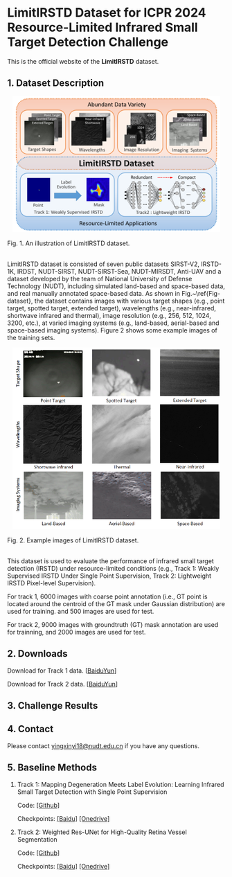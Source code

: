 # LimitIRSTD Dataset for ICPR 2024 Resource-Limited Infrared Small Target Detection Challenge

This is the official website of the **LimitIRSTD** dataset.

## 1. Dataset Description

<p align="center"> <img src="figs/dataset.png" width="95%"> </p>
Fig. 1. An illustration of LimitIRSTD dataset.<br><br>

LimitIRSTD dataset is consisted of seven public datasets SIRST-V2, IRSTD-1K, IRDST, NUDT-SIRST, NUDT-SIRST-Sea, NUDT-MIRSDT, Anti-UAV and a dataset developed by the team of National University of Defense Technology (NUDT), including simulated land-based and space-based data, and real manually annotated space-based data. As shown in Fig.~\ref{Fig-dataset}, the dataset contains images with various target shapes (e.g., point target, spotted target, extended target), wavelengths (e.g., near-infrared, shortwave infrared and thermal), image resolution (e.g., 256, 512, 1024, 3200, etc.), at varied imaging systems (e.g., land-based, aerial-based and space-based imaging systems). Figure 2 shows some example images of the training sets.

<p align="center"> <img src="figs/example_data.png" width="95%"> </p>
Fig. 2. Example images of LimitIRSTD dataset.<br><br>

This dataset is used to evaluate the performance of infrared small target detection (IRSTD) under resource-limited conditions (e.g., Track 1: Weakly Supervised IRSTD Under Single Point Supervision, Track 2: Lightweight IRSTD Pixel-level Supervision). 

For track 1, 6000 images with coarse point annotation (i.e., GT point is located around the centroid of the GT mask under Gaussian distribution) are used for training. and 500 images are used for test.

For track 2, 9000 images with groundtruth (GT) mask annotation are used for trainning, and 2000 images are used for test.


## 2. Downloads

Download for Track 1 data. [[BaiduYun](https://pan.baidu.com/s/1x7mtLMtxpC8Oxm4sa9Y9mA?pwd=1113)]

Download for Track 2 data. [[BaiduYun](https://pan.baidu.com/s/1qAO67_h46CWCoTyd3sot2Q?pwd=1113)]

## 3. Challenge Results

        
## 4. Contact
Please contact yingxinyi18@nudt.edu.cn if you have any questions.

## 5. Baseline Methods
1. Track 1: Mapping Degeneration Meets Label Evolution: Learning Infrared Small Target Detection with Single Point Supervision 

    Code: [[Github]](https://github.com/XinyiYing/LESPS) 
    
    Checkpoints: [[Baidu]](https://pan.baidu.com/s/1OkquXuwLztXJhto6cTRjtg?pwd=1113) [[Onedrive]](https://1drv.ms/u/s!AoFCxCGMfhW6qhrLIoDFdSCZhz7q?e=Q6cWM5)

  
2. Track 2: Weighted Res-UNet for High-Quality Retina Vessel Segmentation

    Code: [[Github]](https://github.com/YeRen123455/ICPR-Track2-LightWeight) 
    
    Checkpoints: [[Baidu]](https://pan.baidu.com/s/1RxdttZnZBhuPqQOCqUbbBw?pwd=hge6) [[Onedrive]](https://1drv.ms/u/c/90bf30fdc8dd9ee7/EVxOhbh2Z5hOmhuejKJRM80BJ4HYRSDUSCh0YQkwWt-R-w?e=FXL6ro)
